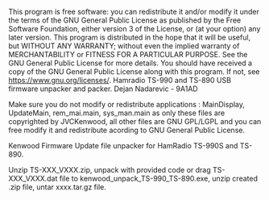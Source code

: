 This program is free software: you can redistribute it and/or modify it under the terms of the GNU General Public License as published by the Free Software Foundation, either version 3 of the License, or (at your option) any later version. This program is distributed in the hope that it will be useful, but WITHOUT ANY WARRANTY; without even the implied warranty of MERCHANTABILITY or FITNESS FOR A PARTICULAR PURPOSE. See the GNU General Public License for more details. You should have received a copy of the GNU General Public License along with this program. If not, see https://www.gnu.org/licenses/.
Hamradio TS-990 and TS-890 USB firmware unpacker and packer. Dejan Nadarevic - 9A1AD

Make sure you do not modify or redistribute applications : MainDisplay, UpdateMain, rem_mai.main, sys_man.main as only these files are copyrighted by JVCKenwood, all other files are GNU GPL/LGPL and you can free modify it and redistribute acording to GNU General Public License.

Kenwood Firmware Update file unpacker for HamRadio TS-990S and TS-890.

Unzip TS-XXX_VXXX.zip, unpack with provided code or drag TS-XXX_VXXX.dat file to kenwood_unpack_TS-990_TS-890.exe, unzip created .zip file, untar xxxx.tar.gz file.





